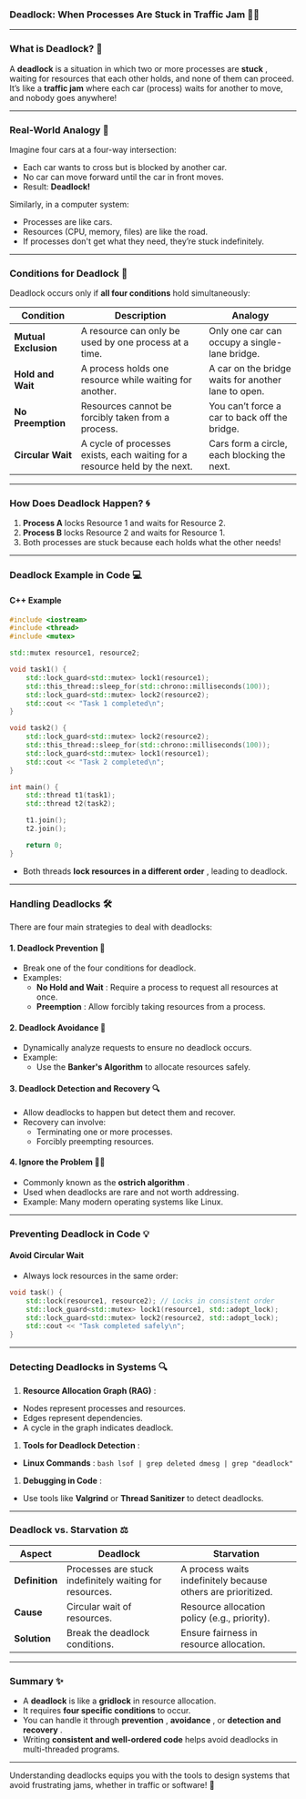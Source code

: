 ### **Deadlock: When Processes Are Stuck in Traffic Jam** 🚦🛑

---

### **What is Deadlock?** 🤔

A **deadlock** is a situation in which two or more processes are  **stuck** , waiting for resources that each other holds, and none of them can proceed. It’s like a **traffic jam** where each car (process) waits for another to move, and nobody goes anywhere!

---

### **Real-World Analogy** 🚗

Imagine four cars at a four-way intersection:

* Each car wants to cross but is blocked by another car.
* No car can move forward until the car in front moves.
* Result: **Deadlock!**

Similarly, in a computer system:

* Processes are like cars.
* Resources (CPU, memory, files) are like the road.
* If processes don't get what they need, they’re stuck indefinitely.

---

### **Conditions for Deadlock** 🛑

Deadlock occurs only if **all four conditions** hold simultaneously:

| **Condition**        | **Description**                                                      | **Analogy**                                   |
| -------------------------- | -------------------------------------------------------------------------- | --------------------------------------------------- |
| **Mutual Exclusion** | A resource can only be used by one process at a time.                      | Only one car can occupy a single-lane bridge.       |
| **Hold and Wait**    | A process holds one resource while waiting for another.                    | A car on the bridge waits for another lane to open. |
| **No Preemption**    | Resources cannot be forcibly taken from a process.                         | You can’t force a car to back off the bridge.      |
| **Circular Wait**    | A cycle of processes exists, each waiting for a resource held by the next. | Cars form a circle, each blocking the next.         |

---

### **How Does Deadlock Happen?** 🌀

1. **Process A** locks Resource 1 and waits for Resource 2.
2. **Process B** locks Resource 2 and waits for Resource 1.
3. Both processes are stuck because each holds what the other needs!

---

### **Deadlock Example in Code** 💻

#### **C++ Example**

```cpp
#include <iostream>
#include <thread>
#include <mutex>

std::mutex resource1, resource2;

void task1() {
    std::lock_guard<std::mutex> lock1(resource1);
    std::this_thread::sleep_for(std::chrono::milliseconds(100));
    std::lock_guard<std::mutex> lock2(resource2);
    std::cout << "Task 1 completed\n";
}

void task2() {
    std::lock_guard<std::mutex> lock2(resource2);
    std::this_thread::sleep_for(std::chrono::milliseconds(100));
    std::lock_guard<std::mutex> lock1(resource1);
    std::cout << "Task 2 completed\n";
}

int main() {
    std::thread t1(task1);
    std::thread t2(task2);

    t1.join();
    t2.join();

    return 0;
}
```

* Both threads  **lock resources in a different order** , leading to deadlock.

---

### **Handling Deadlocks** 🛠️

There are four main strategies to deal with deadlocks:

#### 1. **Deadlock Prevention** 🚧

* Break one of the four conditions for deadlock.
* Examples:
  * **No Hold and Wait** : Require a process to request all resources at once.
  * **Preemption** : Allow forcibly taking resources from a process.

#### 2. **Deadlock Avoidance** 🚦

* Dynamically analyze requests to ensure no deadlock occurs.
* Example:
  * Use the **Banker's Algorithm** to allocate resources safely.

#### 3. **Deadlock Detection and Recovery** 🔍

* Allow deadlocks to happen but detect them and recover.
* Recovery can involve:
  * Terminating one or more processes.
  * Forcibly preempting resources.

#### 4. **Ignore the Problem** 🤷‍♂️

* Commonly known as the  **ostrich algorithm** .
* Used when deadlocks are rare and not worth addressing.
* Example: Many modern operating systems like Linux.

---

### **Preventing Deadlock in Code** 💡

#### **Avoid Circular Wait**

* Always lock resources in the same order:

```cpp
void task() {
    std::lock(resource1, resource2); // Locks in consistent order
    std::lock_guard<std::mutex> lock1(resource1, std::adopt_lock);
    std::lock_guard<std::mutex> lock2(resource2, std::adopt_lock);
    std::cout << "Task completed safely\n";
}
```

---

### **Detecting Deadlocks in Systems** 🔍

1. **Resource Allocation Graph (RAG)** :

* Nodes represent processes and resources.
* Edges represent dependencies.
* A cycle in the graph indicates deadlock.

1. **Tools for Deadlock Detection** :

* **Linux Commands** :
  ``bash lsof | grep deleted dmesg | grep "deadlock" ``

1. **Debugging in Code** :

* Use tools like **Valgrind** or **Thread Sanitizer** to detect deadlocks.

---

### **Deadlock vs. Starvation** ⚖️

| **Aspect**     | **Deadlock**                                      | **Starvation**                                         |
| -------------------- | ------------------------------------------------------- | ------------------------------------------------------------ |
| **Definition** | Processes are stuck indefinitely waiting for resources. | A process waits indefinitely because others are prioritized. |
| **Cause**      | Circular wait of resources.                             | Resource allocation policy (e.g., priority).                 |
| **Solution**   | Break the deadlock conditions.                          | Ensure fairness in resource allocation.                      |

---

### **Summary** ✨

* A **deadlock** is like a **gridlock** in resource allocation.
* It requires **four specific conditions** to occur.
* You can handle it through  **prevention** ,  **avoidance** , or  **detection and recovery** .
* Writing **consistent and well-ordered code** helps avoid deadlocks in multi-threaded programs.

---

Understanding deadlocks equips you with the tools to design systems that avoid frustrating jams, whether in traffic or software! 🚦
